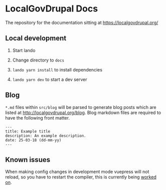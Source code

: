 # LocalGovDrupal Docs

The repository for the documentation sitting at https://localgovdrupal.org/

## Local development

1. Start lando

2. Change directory to `docs`

3. `lando yarn install` to install dependencies

4. `lando yarn dev` to start a dev server

## Blog

`*.md` files within `src/blog` will be parsed to generate blog posts which are listed at http://localgovdrupal.org/blog. Blog markdown files are required to have the following front matter.

```
---
title: Example title
description: An example description.
date: 25-03-18 (dd-mm-yy)
---
```

## Known issues

When making config changes in development mode vuepress will not reload, so you have to restart the compiler, this is currently being [worked on](https://github.com/vuejs/vuepress/issues/2254).
